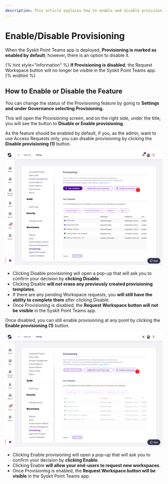```yaml
---
description: This article explains how to enable and disable provisioning in the Syskit Point Teams app.
---
```



# Enable/Disable Provisioning 

When the Syskit Point Teams app is deployed, **Provisioning is marked as enabled by default**; however, there is an option to disable it. 

{% hint style="information" %}
**If Provisioning is disabled**, the Request Workspace button will no longer be visible in the Syskit Point Teams app.
{% endhint %}


## How to Enable or Disable the Feature

You can change the status of the Provisioning feature by going to **Settings and under Governance selecting Provisioning**.

This will open the Provisioning screen, and on the right side, under the title, you will see the button to **Disable or Enable provisioning**. 

As the feature should be enabled by default, if you, as the admin, want to use Access Requests only, you can disable provisioning by clicking the **Disable provisioning (1)** button.


![Disable Provisioning](../../../static/img/provisioning-disable.png)

  * Clicking Disable provisioning will open a pop-up that will ask you to confirm your decision by **clicking Disable**.
  * Clicking Disable **will not erase any previously created provisioning templates**.
  * If there are any pending Workspace requests, you **will still have the ability to complete them** after clicking Disable.
  * Once Provisioning is disabled, the **Request Workspace button will not be visible** in the Syskit Point Teams app. 

Once disabled, you can still enable provisioning at any point by clicking the **Enable provisioning (1)** button.

![Enable Provisioning](../../../static/img/provisioning-enable.png)

  * Clicking Enable provisioning will open a pop-up that will ask you to confirm your decision by **clicking Enable**.
  * Clicking Enable **will allow your end-users to request new workspaces**.
  * Once Provisioning is enabled, the **Request Workspace button will be visible** in the Syskit Point Teams app. 
